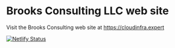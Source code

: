 # Brooks Consulting LLC web site

Visit the Brooks Consulting web site at https://cloudinfra.expert

[![Netlify Status](https://api.netlify.com/api/v1/badges/f492c5c5-38cf-462c-9d61-737f53d6623b/deploy-status)](https://app.netlify.com/sites/unruffled-blackwell-4d98ec/deploys)

